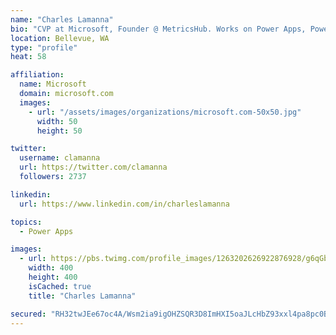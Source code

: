 ```yaml
---
name: "Charles Lamanna"
bio: "CVP at Microsoft, Founder @ MetricsHub. Works on Power Apps, Power Automate, Power Virtual Agent, Common Data Service and Dynamics 365."
location: Bellevue, WA
type: "profile"
heat: 58

affiliation:
  name: Microsoft
  domain: microsoft.com
  images:
    - url: "/assets/images/organizations/microsoft.com-50x50.jpg"
      width: 50
      height: 50

twitter:
  username: clamanna
  url: https://twitter.com/clamanna
  followers: 2737

linkedin:
  url: https://www.linkedin.com/in/charleslamanna

topics:
  - Power Apps

images:
  - url: https://pbs.twimg.com/profile_images/1263202626922876928/g6qGbHZ-_400x400.jpg
    width: 400
    height: 400
    isCached: true
    title: "Charles Lamanna"

secured: "RH32twJEe67oc4A/Wsm2ia9igOHZSQR3D8ImHXI5oaJLcHbZ93xxl4pa8pc0B2LWoOPQl56XHHf2UFEpSWA4p3OzNTEnOxKv9tuQJLKNomMivTu72mohBVzM7g2nfA9dGRtOUqG7jhHCQGu4wz3QPnrDhvuN0eU4UYGsVBGEbNVZtpo4kubZ7yCoW3VAqdcF5Ax3Uvm6v1aQ4/cAXKYfTUiL8NbCNFuY3eqBytolFB+Gb7UBm9rsgeIjX22W7ikXxE8XI+T8vfqAsFXVI3Ec6gE3FiJ3HNloX2kHQ5FM8g9aJ2v25xTW9GMEYBWQEfBJaXXmXUJp9d7D5Qg+sM7EHtg0a28N3kqx4eiXzWp4xu2TBqMutTCkpadVOwjEPRlpuWy3ide0TcKpG2JSPI7nAE7EMKkCYaahGqdVgF3RGkc=;rEZCicL0RgYH22OHJoOQ+Q=="
---
```


